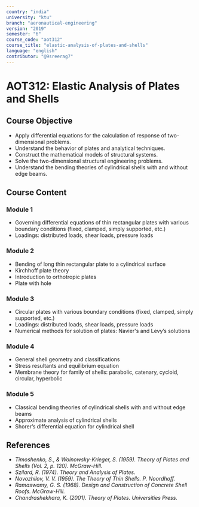 ```yaml
---
country: "india"
university: "ktu"
branch: "aeronautical-engineering"
version: "2019"
semester: "6"
course_code: "aot312"
course_title: "elastic-analysis-of-plates-and-shells"
language: "english"
contributor: "@9sreerag7"
---
```


# AOT312: Elastic Analysis of Plates and Shells

## Course Objective

- Apply differential equations for the calculation of response of two-dimensional problems.
- Understand the behavior of plates and analytical techniques.
- Construct the mathematical models of structural systems.
- Solve the two-dimensional structural engineering problems.
- Understand the bending theories of cylindrical shells with and without edge beams.

## Course Content

### Module 1
- Governing differential equations of thin rectangular plates with various boundary conditions (fixed, clamped, simply supported, etc.)
- Loadings: distributed loads, shear loads, pressure loads

### Module 2
- Bending of long thin rectangular plate to a cylindrical surface
- Kirchhoff plate theory
- Introduction to orthotropic plates
- Plate with hole

### Module 3
- Circular plates with various boundary conditions (fixed, clamped, simply supported, etc.)
- Loadings: distributed loads, shear loads, pressure loads
- Numerical methods for solution of plates: Navier's and Levy’s solutions

### Module 4
- General shell geometry and classifications
- Stress resultants and equilibrium equation
- Membrane theory for family of shells: parabolic, catenary, cycloid, circular, hyperbolic

### Module 5
- Classical bending theories of cylindrical shells with and without edge beams
- Approximate analysis of cylindrical shells
- Shorer’s differential equation for cylindrical shell

## References

- *Timoshenko, S., & Woinowsky-Krieger, S. (1959). Theory of Plates and Shells (Vol. 2, p. 120). McGraw-Hill.*
- *Szilard, R. (1974). Theory and Analysis of Plates.*
- *Novozhilov, V. V. (1959). The Theory of Thin Shells. P. Noordhoff.*
- *Ramaswamy, G. S. (1968). Design and Construction of Concrete Shell Roofs. McGraw-Hill.*
- *Chandrashekhara, K. (2001). Theory of Plates. Universities Press.*
